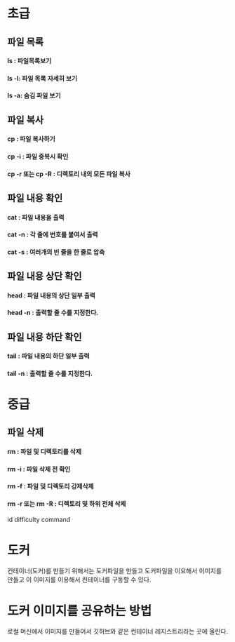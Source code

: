 # 초급

## 파일 목록

#### ls : 파일목록보기

#### ls -l: 파일 목록 자세히 보기

#### ls -a: 숨김 파일 보기

## 파일 복사

#### cp : 파일 복사하기

#### cp -i : 파일 중복시 확인

#### cp -r 또는 cp -R : 디렉토리 내의 모든 파일 복사

## 파일 내용 확인

#### cat : 파일 내용을 출력

#### cat -n : 각 줄에 번호를 붙여서 출력

#### cat -s : 여러개의 빈 줄을 한 줄로 압축

## 파일 내용 상단 확인

#### head : 파일 내용의 상단 일부 출력

#### head -n : 출력할 줄 수를 지정한다.

## 파일 내용 하단 확인

#### tail : 파일 내용의 하단 일부 출력

#### tail -n : 출력할 줄 수를 지정한다.

# 중급

## 파일 삭제

#### rm : 파일 및 디렉토리를 삭제

#### rm -i : 파일 삭제 전 확인

#### rm -f : 파일 및 디렉토리 강제삭제

#### rm -r 또는 rm -R : 디렉토리 및 하위 전체 삭제

id
difficulty
command

# 도커

컨테이너(도커)를 만들기 위해서는 도커파일을 만들고 도커파일을 이요해서 이미지를 만들고 이 이미지를 이용해서 컨테이너를 구동할 수 있다.

# 도커 이미지를 공유하는 방법

로컬 머신에서 이미지를 만들어서 깃허브와 같은 컨테이너 레지스트리라는 곳에 올린다.
